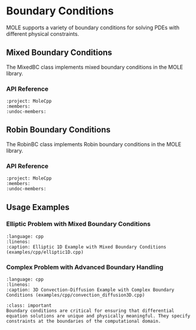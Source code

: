 # Boundary Conditions

MOLE supports a variety of boundary conditions for solving PDEs with different physical constraints.

## Mixed Boundary Conditions

The MixedBC class implements mixed boundary conditions in the MOLE library.

<!-- ### Mathematical Background -->

<!-- TODO: Add mathematical background, principles, and mimetic properties -->

### API Reference

```{doxygenclass} MixedBC
:project: MoleCpp
:members:
:undoc-members:
```

## Robin Boundary Conditions

The RobinBC class implements Robin boundary conditions in the MOLE library.

<!-- ### Mathematical Background -->

<!-- TODO: Add mathematical background, principles, and mimetic properties -->

### API Reference

```{doxygenclass} RobinBC
:project: MoleCpp
:members:
:undoc-members:
```

## Usage Examples

### Elliptic Problem with Mixed Boundary Conditions
```{literalinclude} ../../../../../examples/cpp/elliptic1D.cpp
:language: cpp
:linenos:
:caption: Elliptic 1D Example with Mixed Boundary Conditions (examples/cpp/elliptic1D.cpp)
```

### Complex Problem with Advanced Boundary Handling
```{literalinclude} ../../../../../examples/cpp/convection_diffusion3D.cpp
:language: cpp
:linenos:
:caption: 3D Convection-Diffusion Example with Complex Boundary Conditions (examples/cpp/convection_diffusion3D.cpp)
```

```{admonition} Importance of Boundary Conditions
:class: important
Boundary conditions are critical for ensuring that differential equation solutions are unique and physically meaningful. They specify constraints at the boundaries of the computational domain.
```

<!-- ## Notes and Considerations -->

<!-- TODO: Add important notes and considerations for using these boundary conditions --> 
